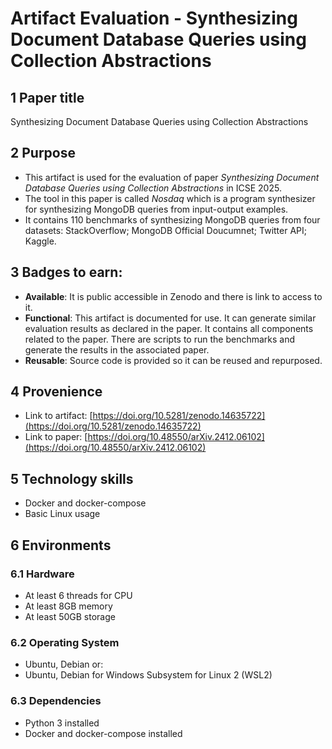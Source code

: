 # Artifact Evaluation - Synthesizing Document Database Queries using Collection Abstractions

## 1 Paper title
Synthesizing Document Database Queries using Collection Abstractions

## 2 Purpose
- This artifact is used for the evaluation of paper *Synthesizing Document Database Queries using Collection Abstractions* in ICSE 2025.
- The tool in this paper is called *Nosdaq* which is a program synthesizer for synthesizing MongoDB queries from input-output examples.
- It contains 110 benchmarks of synthesizing MongoDB queries from four datasets: StackOverflow; MongoDB Official Doucumnet; Twitter API; Kaggle.


## 3 Badges to earn:
- **Available**: It is public accessible in Zenodo and there is link to access to it.
- **Functional**: This artifact is documented for use. It can generate similar evaluation results as declared in the paper. It contains all components related to the paper. There are scripts to run the benchmarks and generate the results in the associated paper.
- **Reusable**: Source code is provided so it can be reused and repurposed.

## 4 Provenience
- Link to artifact: [https://doi.org/10.5281/zenodo.14635722](https://doi.org/10.5281/zenodo.14635722)
- Link to paper: [https://doi.org/10.48550/arXiv.2412.06102](https://doi.org/10.48550/arXiv.2412.06102)

## 5 Technology skills
- Docker and docker-compose
- Basic Linux usage

## 6 Environments
### 6.1 Hardware
- At least 6 threads for CPU
- At least 8GB memory
- At least 50GB storage
### 6.2 Operating System
- Ubuntu, Debian or:
- Ubuntu, Debian for Windows Subsystem for Linux 2 (WSL2)

### 6.3 Dependencies
- Python 3 installed
- Docker and docker-compose installed
